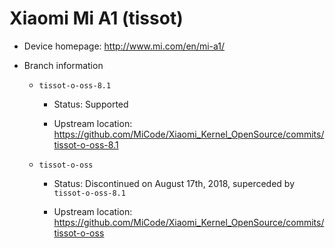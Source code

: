 # Xiaomi Mi A1 (tissot)

* Device homepage: http://www.mi.com/en/mi-a1/

* Branch information

  * `tissot-o-oss-8.1`

    * Status: Supported

    * Upstream location: https://github.com/MiCode/Xiaomi_Kernel_OpenSource/commits/tissot-o-oss-8.1

  * `tissot-o-oss`

    * Status: Discontinued on August 17th, 2018, superceded by `tissot-o-oss-8.1`

    * Upstream location: https://github.com/MiCode/Xiaomi_Kernel_OpenSource/commits/tissot-o-oss
